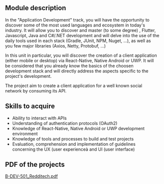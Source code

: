 ## Module description
In the "Application Development" track, you will have the opportunity to discover some of the most used languages and ecosystem in today's industry. It will allow you to discover and master (to some degree) , Flutter, Javascript, Java and C#/.NET development and will delve into the use of the daily tools used in each stack (Gradle, JUnit, NPM, Nuget, ...), as well as you few major libraries (Axios, Netty, Protobuf, ...)
 
In this unit in particular, you will discover the creation of a client application (either mobile or desktop) via React-Native, Native Android or UWP. It will be considered that you already know the basics of the choosen development stack and will directly address the aspects specific to the project's development. 
 
The project aim to create a client application for a well known social network by consuming its API. 

## Skills to acquire
- Ability to interact with APIs
- Understanding of authentication protocols (OAuth2)
- Knowledge of React-Native, Native Android or UWP development environment
- Knowledge of tools and processes to build and test projects
- Evaluation, comprehension and implementation of guidelines concerning the UX (user experienceà and UI (user interface)

## PDF of the projects
[B-DEV-501_Redditech.pdf](https://github.com/DumesnyJeremy/tek3_AppDev-Redditech/files/11131052/B-DEV-501_Redditech.pdf)
